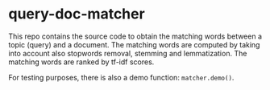 # query-doc-matcher
This repo contains the source code to obtain the matching words between a topic (query) and a document.
The matching words are computed by taking into account also stopwords removal, stemming and lemmatization.
The matching words are ranked by tf-idf scores.

For testing purposes, there is also a demo function: `matcher.demo()`.
